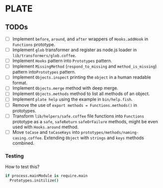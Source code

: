 # PLATE

## TODOs

- [ ] Implement `before`, `around`, and `after` wrappers of `Hooks.addHook` in `Functions` prototype.
- [ ] Implement `glob` transformer and register as node.js loader in `lib/transformers/glob.coffee`.
- [ ] Implement `Hooks` pattern into `Prototypes` pattern.
- [ ] Implement `MissingMethod` (`respond_to_missing` and `method_is_missing`) pattern into`Prototypes` pattern.
- [ ] Implement `Objects.inspect` printing the `object` in a human readable format.
- [ ] Implement `Objects.merge` method with deep merge.
- [ ] Implement `Objects.methods` method to list all methods of an object.
- [ ] Implement `plate help` using the example in `bin/help.fish`.
- [ ] Remove the use of `export methods = Functions.methods()` in prototypes.
- [ ] Transform `lib/helpers/safe.coffee` file functions into `Functions` prototype as a `safe`, `safeReturn` `safeOrFailure` methods, might be even used with `Hooks.around` method.
- [ ] Move `toCase` and `toCaseKeys` into `prototypes/methods/naming-casing.coffee`. Extending `Object` with `strings` and `keys` methods combined.

### Testing

How to test this?

```coffeescript
if process.mainModule is require.main
  Prototypes.initilize()
```
